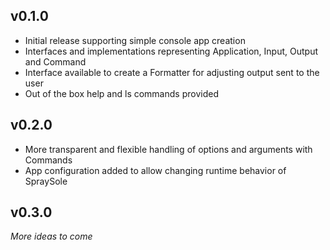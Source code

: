 ## v0.1.0

- Initial release supporting simple console app creation
- Interfaces and implementations representing Application, Input, Output and Command
- Interface available to create a Formatter for adjusting output sent to the user
- Out of the box help and ls commands provided

## v0.2.0

- More transparent and flexible handling of options and arguments with Commands
- App configuration added to allow changing runtime behavior of SpraySole

## v0.3.0

*More ideas to come*
